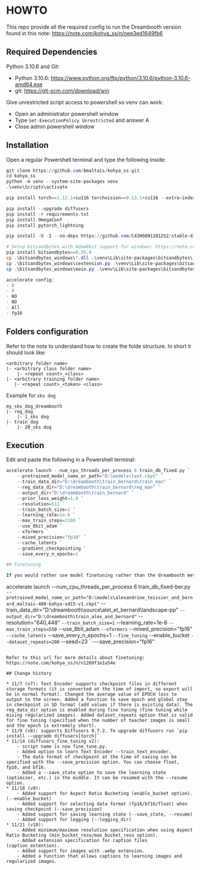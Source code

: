 # HOWTO

This repo provide all the required config to run the Dreambooth version found in this note: https://note.com/kohya_ss/n/nee3ed1649fb6


## Required Dependencies

Python 3.10.6 and Git:

- Python 3.10.6: https://www.python.org/ftp/python/3.10.6/python-3.10.6-amd64.exe
- git: https://git-scm.com/download/win

Give unrestricted script access to powershell so venv can work:

- Open an administrator powershell window
- Type `Set-ExecutionPolicy Unrestricted` and answer A
- Close admin powershell window

## Installation

Open a regular Powershell terminal and type the following inside:

```powershell
git clone https://github.com/bmaltais/kohya_ss.git
cd kohya_ss
python -m venv --system-site-packages venv
.\venv\Scripts\activate

pip install torch==1.12.1+cu116 torchvision==0.13.1+cu116 --extra-index-url https://download.pytorch.org/whl/cu116

pip install --upgrade diffusers
pip install -r requirements.txt
pip install OmegaConf
pip install pytorch_lightning

pip install -U -I --no-deps https://github.com/C43H66N12O12S2/stable-diffusion-webui/releases/download/f/xformers-0.0.14.dev0-cp310-cp310-win_amd64.whl

# Setup bitsandbytes with Adam8bit support for windows: https://note.com/kohya_ss/n/n47f654dc161e
pip install bitsandbytes==0.35.0
cp .\bitsandbytes_windows\*.dll .\venv\Lib\site-packages\bitsandbytes\
cp .\bitsandbytes_windows\cextension.py .\venv\Lib\site-packages\bitsandbytes\cextension.py
cp .\bitsandbytes_windows\main.py .\venv\Lib\site-packages\bitsandbytes\cuda_setup\main.py

accelerate config:
- 0
- 0
- NO
- NO
- All
- fp16
```

## Folders configuration

Refer to the note to understand how to create the folde structure. In short it should look like:

```
<arbitrary folder name>
|- <arbitrary class folder name>
    |- <repeat count>_<class>
|- <arbitrary training folder name>
   |- <repeat count>_<token> <class>
```

Example for `sks dog`

```
my_sks_dog_dreambooth
|- reg_dog
    |- 1_sks dog
|- train_dog
    |- 20_sks dog
```

## Execution

Edit and paste the following in a Powershell terminal:

```powershell
accelerate launch --num_cpu_threads_per_process 6 train_db_fixed.py `
    --pretrained_model_name_or_path="D:\models\last.ckpt" `
    --train_data_dir="D:\dreambooth\train_bernard\train_man" `
    --reg_data_dir="D:\dreambooth\train_bernard\reg_man" `
    --output_dir="D:\dreambooth\train_bernard" `
    --prior_loss_weight=1.0 `
    --resolution=512 `
    --train_batch_size=1 `
    --learning_rate=1e-6 `
    --max_train_steps=2100 `
    --use_8bit_adam `
    --xformers `
    --mixed_precision="fp16" `
    --cache_latents `
    --gradient_checkpointing `
    --save_every_n_epochs=1 

## Finetuning

If you would rather use model finetuning rather than the dreambooth method you can use a command similat to the following. The advantage of fine tuning is that you do not need to worry about regularization images... but you need to provide captions for every images. The caption will be used to train the model. You can use auto1111 to preprocess your training images and add either BLIP or danbooru captions to them. You then need to edit those to add the name of the model and correct any wrong description.

```
accelerate launch --num_cpu_threads_per_process 6 train_db_fixed-ber.py `
    --pretrained_model_name_or_path="D:\models\alexandrine_teissier_and_bernard_maltais-400-kohya-sd15-v1.ckpt" `
    --train_data_dir="D:\dreambooth\source\alet_et_bernard\landscape-pp" `
    --output_dir="D:\dreambooth\train_alex_and_bernard" `
    --resolution="640,448" `
    --train_batch_size=1 `
    --learning_rate=1e-6 `
    --max_train_steps=550 `
    --use_8bit_adam `
    --xformers `
    --mixed_precision="fp16" `
    --cache_latents `
    --save_every_n_epochs=1 `
    --fine_tuning `
    --enable_bucket `
    --dataset_repeats=200 `
    --seed=23 `
    ---save_precision="fp16"
```

Refer to this url for more details about finetuning: https://note.com/kohya_ss/n/n1269f1e1a54e

## Change history

* 11/7 (v7): Text Encoder supports checkpoint files in different storage formats (it is converted at the time of import, so export will be in normal format). Changed the average value of EPOCH loss to output to the screen. Added a function to save epoch and global step in checkpoint in SD format (add values if there is existing data). The reg_data_dir option is enabled during fine tuning (fine tuning while mixing regularized images). Added dataset_repeats option that is valid for fine tuning (specified when the number of teacher images is small and the epoch is extremely short).
* 11/9 (v8): supports Diffusers 0.7.2. To upgrade diffusers run `pip install --upgrade diffusers[torch]`
* 11/14 (diffusers_fine_tuning v2):
    - script name is now fine_tune.py.
    - Added option to learn Text Encoder --train_text_encoder.
    - The data format of checkpoint at the time of saving can be specified with the --save_precision option. You can choose float, fp16, and bf16.
    - Added a --save_state option to save the learning state (optimizer, etc.) in the middle. It can be resumed with the --resume option.
* 11/18 (v9):
    - Added support for Aspect Ratio Bucketing (enable_bucket option). (--enable_bucket)
    - Added support for selecting data format (fp16/bf16/float) when saving checkpoint (--save_precision)
    - Added support for saving learning state (--save_state, --resume)
    - Added support for logging (--logging_dir)
* 11/21 (v10):
    - Added minimum/maximum resolution specification when using Aspect Ratio Bucketing (min_bucket_reso/max_bucket_reso option).
    - Added extension specification for caption files (caption_extention).
    - Added support for images with .webp extension.
    - Added a function that allows captions to learning images and regularized images.